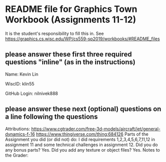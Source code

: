 # README file for Graphics Town Workbook (Assignments 11-12)

It is the student's responsibility to fill this in.
See <https://graphics.cs.wisc.edu/WP/cs559-sp2019/workbooks/#README_files>

## please answer these first three required questions "inline" (as in the instructions)

Name: Kevin Lin

WiscID: klin55

GitHub Login: nilnivek888

## please answer these next (optional) questions on a line following the questions

Attributions:
https://www.cgtrader.com/free-3d-models/aircraft/jet/general-dynamics-f-16
https://www.thingiverse.com/thing:684126
Parts of the Assignment you did (or did not) do:
I did requirements 1,2,3,4,5,6,7,11,12 in assignment 11 and some technical challenges in assignment 12.
Did you do any bonus parts?
Yes.
Did you add any texture or object files?
Yes.
Notes to the Grader:
